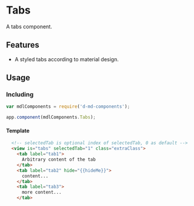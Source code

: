 # Tabs
A tabs component.

Features
--------
- A styled tabs according to material design.


Usage
-----
### Including
```javascript
var mdlComponents = require('d-md-components');

app.component(mdlComponents.Tabs);
```

#### Template
```html
  <!-- selectedTab is optional index of selectedTab, 0 as default -->
  <view is="tabs" selectedTab="1" class="extraClass">
    <tab label="tab1">
      Arbitrary content of the tab
    </tab>
    <tab label="tab2" hide="{{hideMe}}">
      content...
    </tab>
    <tab label="tab3">
      more content...
    </tab>  
```
